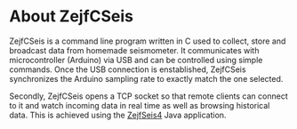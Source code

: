 # About ZejfCSeis

ZejfCSeis is a command line program written in C used to collect, store and broadcast data from homemade seismometer. It communicates with microcontroller (Arduino) via USB and can be controlled using simple commands. Once the USB connection is enstablished, ZejfCSeis synchronizes the Arduino sampling rate to exactly match the one selected.

Secondly, ZejfCSeis opens a TCP socket so that remote clients can connect to it and watch incoming data in real time as well as browsing historical data. This is achieved using the [ZejfSeis4](https://github.com/xspanger3770/ZejfSeis4) Java application.
